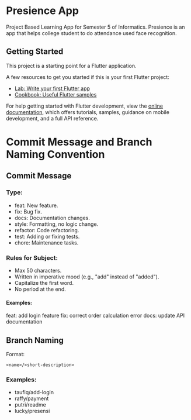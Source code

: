 # Presience App

Project Based Learning App for Semester 5 of Informatics. Presience is an app that helps college student to do attendance used face recognition.

## Getting Started

This project is a starting point for a Flutter application.

A few resources to get you started if this is your first Flutter project:

- [Lab: Write your first Flutter app](https://docs.flutter.dev/get-started/codelab)
- [Cookbook: Useful Flutter samples](https://docs.flutter.dev/cookbook)

For help getting started with Flutter development, view the
[online documentation](https://docs.flutter.dev/), which offers tutorials,
samples, guidance on mobile development, and a full API reference.

# Commit Message and Branch Naming Convention

## Commit Message

### Type:
- feat: New feature.
- fix: Bug fix.
- docs: Documentation changes.
- style: Formatting, no logic change.
- refactor: Code refactoring.
- test: Adding or fixing tests.
- chore: Maintenance tasks.

### Rules for Subject:
- Max 50 characters.
- Written in imperative mood (e.g., "add" instead of "added").
- Capitalize the first word.
- No period at the end.

#### Examples:

feat: add login feature
fix: correct order calculation error
docs: update API documentation


## Branch Naming

Format:

`<name>/<short-description>`


### Examples:
- taufiq/add-login
- raffy/payment
- putri/readme
- lucky/presensi